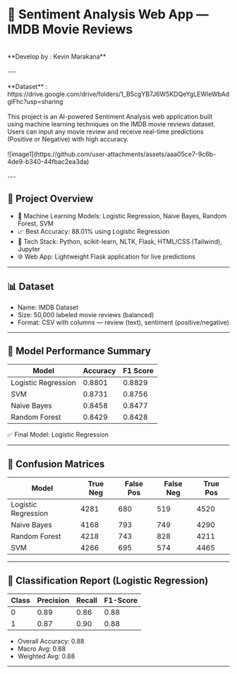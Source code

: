 # 🤖 Sentiment Analysis Web App — IMDB Movie Reviews
<br>
**Develop by : Kevin Marakana**
<br>
<br>
---
<br>
<br>
**Dataset** : https://drive.google.com/drive/folders/1_B5cgYB7J6W5KDQeYgLEWIeWbAdglFhc?usp=sharing
<br>
<br>
This project is an AI-powered Sentiment Analysis web application built using machine learning techniques on the IMDB movie reviews dataset. Users can input any movie review and receive real-time predictions (Positive or Negative) with high accuracy.
<br>
<br>
![image1](https://github.com/user-attachments/assets/aaa05ce7-9c6b-4de9-b340-44fbac2ea3da)
<br>
<br>
---

## 📌 Project Overview

- 🧠 Machine Learning Models: Logistic Regression, Naive Bayes, Random Forest, SVM
- 📈 Best Accuracy: 88.01% using Logistic Regression
- 🧰 Tech Stack: Python, scikit-learn, NLTK, Flask, HTML/CSS (Tailwind), Jupyter
- 🌐 Web App: Lightweight Flask application for live predictions

---

## 📊 Dataset

- Name: IMDB Dataset
- Size: 50,000 labeled movie reviews (balanced)
- Format: CSV with columns — review (text), sentiment (positive/negative)

---

## 🧠 Model Performance Summary

| Model                | Accuracy | F1 Score |
|---------------------|----------|----------|
| Logistic Regression | 0.8801   | 0.8829   |
| SVM                 | 0.8731   | 0.8756   |
| Naive Bayes         | 0.8458   | 0.8477   |
| Random Forest       | 0.8429   | 0.8428   |

✅ Final Model: Logistic Regression

---

## 🧮 Confusion Matrices

| Model                | True Neg | False Pos | False Neg | True Pos |
|---------------------|----------|-----------|-----------|----------|
| Logistic Regression | 4281     | 680       | 519       | 4520     |
| Naive Bayes         | 4168     | 793       | 749       | 4290     |
| Random Forest       | 4218     | 743       | 828       | 4211     |
| SVM                 | 4266     | 695       | 574       | 4465     |

---

## 🧪 Classification Report (Logistic Regression)

| Class | Precision | Recall | F1-Score |
|-------|-----------|--------|----------|
| 0     | 0.89      | 0.86   | 0.88     |
| 1     | 0.87      | 0.90   | 0.88     |

- Overall Accuracy: 0.88
- Macro Avg: 0.88
- Weighted Avg: 0.88

---


